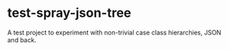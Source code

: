 # test-spray-json-tree
A test project to experiment with non-trivial case class hierarchies, JSON and back.
